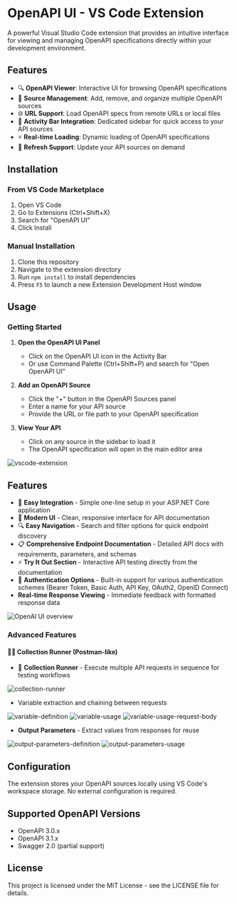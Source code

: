 # OpenAPI UI - VS Code Extension

A powerful Visual Studio Code extension that provides an intuitive interface for viewing and managing OpenAPI specifications directly within your development environment.

## Features

- 🔍 **OpenAPI Viewer**: Interactive UI for browsing OpenAPI specifications
- 📁 **Source Management**: Add, remove, and organize multiple OpenAPI sources
- 🌐 **URL Support**: Load OpenAPI specs from remote URLs or local files
- 🎯 **Activity Bar Integration**: Dedicated sidebar for quick access to your API sources
- ⚡ **Real-time Loading**: Dynamic loading of OpenAPI specifications
- 🔄 **Refresh Support**: Update your API sources on demand

## Installation

### From VS Code Marketplace

1. Open VS Code
2. Go to Extensions (Ctrl+Shift+X)
3. Search for "OpenAPI UI"
4. Click Install

### Manual Installation

1. Clone this repository
2. Navigate to the extension directory
3. Run `npm install` to install dependencies
4. Press `F5` to launch a new Extension Development Host window

## Usage

### Getting Started

1. **Open the OpenAPI UI Panel**

   - Click on the OpenAPI UI icon in the Activity Bar
   - Or use Command Palette (Ctrl+Shift+P) and search for "Open OpenAPI UI"

2. **Add an OpenAPI Source**

   - Click the "+" button in the OpenAPI Sources panel
   - Enter a name for your API source
   - Provide the URL or file path to your OpenAPI specification

3. **View Your API**
   - Click on any source in the sidebar to load it
   - The OpenAPI specification will open in the main editor area

![vscode-extension](https://raw.githubusercontent.com/jakubkozera/openapi-ui/refs/heads/master/src/vsc-extension/openapi-ui/vscode-extension.png)

## Features

- 🚀 **Easy Integration** - Simple one-line setup in your ASP.NET Core application
- 📱 **Modern UI** - Clean, responsive interface for API documentation
- 🔍 **Easy Navigation** - Search and filter options for quick endpoint discovery
- 📋 **Comprehensive Endpoint Documentation** - Detailed API docs with requirements, parameters, and schemas
- ⚡ **Try It Out Section** - Interactive API testing directly from the documentation
- 🔐 **Authentication Options** - Built-in support for various authentication schemes (Bearer Token, Basic Auth, API Key, OAuth2, OpenID Connect)
- **Real-time Response Viewing** - Immediate feedback with formatted response data

![OpenAI UI overview](https://raw.githubusercontent.com/jakubkozera/openapi-ui/refs/heads/master/readme-assets/openapi-ui-overview.png)

### Advanced Features

#### 🏃‍♂️ Collection Runner (Postman-like)

- 🏃 **Collection Runner** - Execute multiple API requests in sequence for testing workflows

![collection-runner](https://raw.githubusercontent.com/jakubkozera/openapi-ui/refs/heads/master/readme-assets/collection-runner.png)

- Variable extraction and chaining between requests

![variable-definition](https://raw.githubusercontent.com/jakubkozera/openapi-ui/refs/heads/master/readme-assets/variable-definition.png)
![variable-usage](https://raw.githubusercontent.com/jakubkozera/openapi-ui/refs/heads/master/readme-assets/variable-usage.png)
![variable-usage-request-body](https://raw.githubusercontent.com/jakubkozera/openapi-ui/refs/heads/master/readme-assets/variable-usage-request-body.png)

- **Output Parameters** - Extract values from responses for reuse

![output-parameters-definition](https://raw.githubusercontent.com/jakubkozera/openapi-ui/refs/heads/master/readme-assets/output-parameters-definition.png)
![output-parameters-usage](https://raw.githubusercontent.com/jakubkozera/openapi-ui/refs/heads/master/readme-assets/output-parameters-usage.png)

## Configuration

The extension stores your OpenAPI sources locally using VS Code's workspace storage. No external configuration is required.

## Supported OpenAPI Versions

- OpenAPI 3.0.x
- OpenAPI 3.1.x
- Swagger 2.0 (partial support)

## License

This project is licensed under the MIT License - see the LICENSE file for details.
